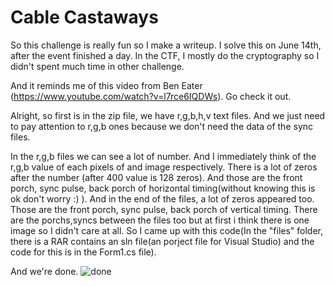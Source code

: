 # Cable Castaways
So this challenge is really fun so I make a writeup. I solve this on June 14th, after the event finished a day. In the CTF, I mostly do the cryptography so I didn't spent much time in other challenge.

And it reminds me of this video from Ben Eater (https://www.youtube.com/watch?v=l7rce6IQDWs). Go check it out.

Alright, so first is in the zip file, we have r,g,b,h,v text files. And we just need to pay attention to r,g,b ones because we don't need the data of the sync files.

In the r,g,b files we can see a lot of number. And I immediately think of the r,g,b value of each pixels of and image respectively. There is a lot of zeros after the number (after 400 value is 128 zeros). And those are the front porch, sync pulse, back porch of horizontal timing(without knowing this is ok don't worry :) ). And in the end of the files, a lot of zeros appeared too. Those are the front porch, sync pulse, back porch of vertical timing. There are the porchs,syncs between the files too but at first i think there is one image so I didn't care at all. So I came up with this code(In the "files" folder, there is a RAR contains an sln file(an porject file for Visual Studio) and the code for this is in the Form1.cs file).

And we're done.
![done]()
